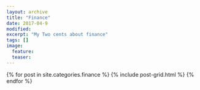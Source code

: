 ```yaml
---
layout: archive
title: "Finance"
date: 2017-04-9
modified:
excerpt: "My Two cents about finance"
tags: []
image:
  feature:
  teaser:
---
```


<div class="tiles">
{% for post in site.categories.finance %}
  {% include post-grid.html %}
{% endfor %}
</div><!-- /.tiles -->

